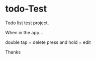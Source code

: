 # todo-Test
Todo list test project.

When in the app...

double tap = delete
press and hold = edit

Thanks
